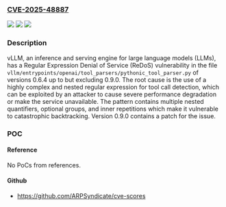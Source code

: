 ### [CVE-2025-48887](https://cve.mitre.org/cgi-bin/cvename.cgi?name=CVE-2025-48887)
![](https://img.shields.io/static/v1?label=Product&message=vllm&color=blue)
![](https://img.shields.io/static/v1?label=Version&message=%3D%20%3E%3D%200.6.4%2C%20%3C%200.9.0%20&color=brighgreen)
![](https://img.shields.io/static/v1?label=Vulnerability&message=CWE-1333%3A%20Inefficient%20Regular%20Expression%20Complexity&color=brighgreen)

### Description

vLLM, an inference and serving engine for large language models (LLMs), has a Regular Expression Denial of Service (ReDoS) vulnerability in the file `vllm/entrypoints/openai/tool_parsers/pythonic_tool_parser.py` of versions 0.6.4 up to but excluding 0.9.0. The root cause is the use of a highly complex and nested regular expression for tool call detection, which can be exploited by an attacker to cause severe performance degradation or make the service unavailable. The pattern contains multiple nested quantifiers, optional groups, and inner repetitions which make it vulnerable to catastrophic backtracking. Version 0.9.0 contains a patch for the issue.

### POC

#### Reference
No PoCs from references.

#### Github
- https://github.com/ARPSyndicate/cve-scores

